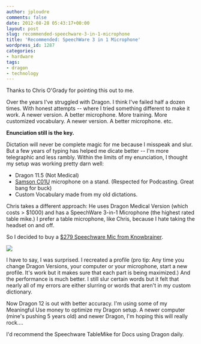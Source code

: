 ```yaml
---
author: jploudre
comments: false
date: 2012-08-28 05:43:17+00:00
layout: post
slug: recommended-speechware-3-in-1-microphone
title: 'Recommended: SpeechWare 3 in 1 Microphone'
wordpress_id: 1287
categories:
- hardware
tags:
- dragon
- technology
---
```


Thanks to Chris O'Grady for pointing this out to me.

Over the years I've struggled with Dragon. I think I've failed half a dozen times. With honest attempts -- where I tried something different to make it work. A newer version. A better microphone. More training. More customized vocabulary. A newer version. A better microphone. etc.

**Enunciation still is the key.** 

Dictation will never be complete magic for me because I misspeak and slur. But a few years of typing has helped me dicate better -- I'm more telegraphic and less rambly.   Within the limits of my enunciation, I thought my setup was working pretty darn well:

* Dragon 11.5 (Not Medical)
* [Samson C01U](http://www.samsontech.com/samson/products/microphones/usb-microphones/c01u/) microphone on a stand. (Respected for Podcasting. Great bang for buck)
* Custom Vocabulary made from my old dictations.

Chris takes a different approach: He uses Dragon Medical Version (which costs > $1000) and has a SpeechWare 3-in-1 Microphone (the highest rated table mike.) I prefer a table microphone, like Chris, because I hate taking the headset on and off.

So I decided to buy a [$279 Speechware Mic from Knowbrainer](http://www.knowbrainer.com/NewStore/pc/viewPrd.asp?idproduct=402&idcategory;=58).

![](http://unchart.com/wp-content/uploads/2012/06/speechware1.jpg)

I have to say, I was surprised. I recreated a profile (pro tip: Any time you change Dragon Versions, your computer or your microphone, start a new profile. It's work but it makes sure that each part is being maximized.) And the performance is much better. I still slur certain words but it felt that nearly all of my errors are either slurring or words that aren't in my custom dictionary.

Now Dragon 12  is out with better accuracy. I'm using some of my Meaningful Use money to optimize my Dragon setup. A newer computer (mine's pushing 5 years old) and newer Dragon, I'm hoping this will really rock....

I'd recommend the Speechware TableMike for Docs using Dragon daily. 


 
